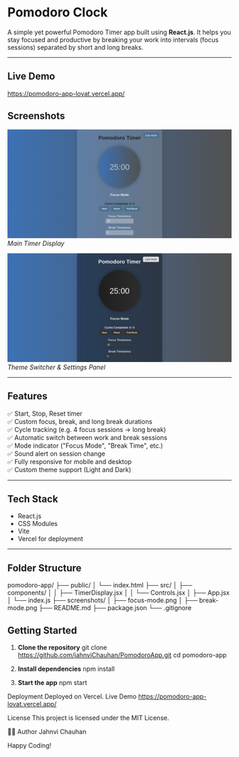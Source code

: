 #  Pomodoro Clock

A simple yet powerful Pomodoro Timer app built using **React.js**. It helps you stay focused and productive by breaking your work into intervals (focus sessions) separated by short and long breaks.

---

##  Live Demo
 https://pomodoro-app-lovat.vercel.app/


##  Screenshots

![Screenshot 1](./screenshots/timerDisplay.png)  
*Main Timer Display*

![Screenshot 2](./screenshots/darkTheme.png)
*Theme Switcher & Settings Panel*

---

##  Features

✅ Start, Stop, Reset timer  
✅ Custom focus, break, and long break durations  
✅ Cycle tracking (e.g. 4 focus sessions → long break)  
✅ Automatic switch between work and break sessions  
✅ Mode indicator ("Focus Mode", "Break Time", etc.)  
✅ Sound alert on session change  
✅ Fully responsive for mobile and desktop  
✅ Custom theme support (Light and Dark)

---

## Tech Stack

- React.js  
- CSS Modules  
- Vite  
- Vercel for deployment

---

## Folder Structure

pomodoro-app/ ├── public/ │ └── index.html ├── src/ │ ├── components/ │ │ ├── TimerDisplay.jsx │ │ └── Controls.jsx │ ├── App.jsx │ └── index.js ├── screenshots/ │ ├── focus-mode.png │ ├── break-mode.png ├── README.md ├── package.json └── .gitignore


##  Getting Started

1. **Clone the repository**
   git clone https://github.com/jahnviChauhan/PomodoroApp.git
   cd pomodoro-app
2. **Install dependencies**
   npm install

3. **Start the app**
   npm start

Deployment
Deployed on Vercel.
Live Demo https://pomodoro-app-lovat.vercel.app/

 License
This project is licensed under the MIT License.

👩‍💻 Author
Jahnvi Chauhan

Happy Coding!
